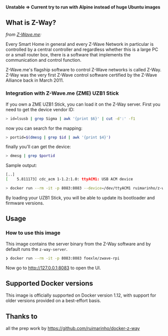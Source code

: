 #### Unstable => Current try to run with Alpine instead of huge Ubuntu images ####

## What is Z-Way?

_from [Z-Wave.me](https://www.z-wave.me/index.php?id=22):_

Every Smart Home in general and every Z-Wave Network in particular is controlled by a central controller and regardless
whether this is a large PC or a small router box, there is a software that implements the communication and control
function.

Z-Wave.me's flagship software to control Z-Wave networks is called Z-Way. Z-Way was the very first Z-Wave control
software certified by the Z-Wave Alliance back in March 2011.

### Integration with Z-Wave.me (ZME) UZB1 Stick

If you own a ZME UZB1 Stick, you can load it on the Z-Way server.
First you need to get the device vendor ID:
```sh
> id=lsusb | grep Sigma | awk '{print $6}' | cut -d':' -f1
```

now you can search for the mapping:
```sh
> portid=$(dmesg | grep $id | awk '{print $4}')
```
finally you'll can get the device:
```sh
> dmesg | grep $portid
```
Sample output:
```sh
[..]
[    5.811173] cdc_acm 1-1.2:1.0: ttyACM1: USB ACM device
```


```sh
> docker run --rm -it -p 8083:8083 --device=/dev/ttyACM1 ruimarinho/z-way
```

By loading your UZB1 Stick, you will be able to update its bootloader and firmware versions.

## Usage

### How to use this image

This image contains the server binary from the Z-Way software and by default runs the `z-way-server`.

```sh
❯ docker run --rm -it -p 8083:8083 foexle/zwave-rpi
```

Now go to http://127.0.0.1:8083 to open the UI.

## Supported Docker versions

This image is officially supported on Docker version 1.12, with support for older versions provided on a best-effort
basis.

[docker-hub-url]: https://hub.docker.com/r/foexle/zwave-rpi

## Thanks to
all the prep work by https://github.com/ruimarinho/docker-z-way

